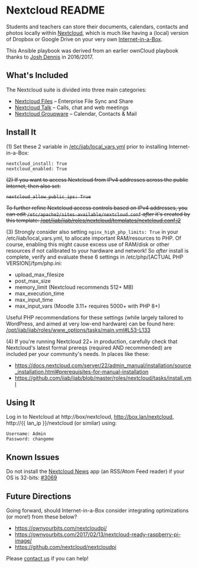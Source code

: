 # Nextcloud README

Students and teachers can store their documents, calendars, contacts and photos locally within [Nextcloud](https://nextcloud.com), which is much like having a (local) version of Dropbox or Google Drive on your very own [Internet-in-a-Box](https://internet-in-a-box.org).

This Ansible playbook was derived from an earlier ownCloud playbook thanks to [Josh Dennis](https://github.com/floydianslips) in 2016/2017.

## What's Included

The Nextcloud suite is divided into three main categories:

- [Nextcloud Files](https://nextcloud.com/files/) &ndash; Enterprise File Sync and Share
- [Nextcloud Talk](https://nextcloud.com/talk/) &ndash; Calls, chat and web meetings
- [Nextcloud Groupware](https://nextcloud.com/groupware/) &ndash; Calendar, Contacts & Mail

## Install It

(1) Set these 2 variable in [/etc/iiab/local_vars.yml](http://FAQ.IIAB.IO#What_is_local_vars.yml_and_how_do_I_customize_it.3F) prior to installing Internet-in-a-Box:

    nextcloud_install: True
    nextcloud_enabled: True

<strike>(2) If you want to access Nextcloud from IPv4 addresses across the public Internet, then also set:

    nextcloud_allow_public_ips: True

To further refine Nextcloud access controls based on IPv4 addresses, you can edit `/etc/apache2/sites-available/nextcloud.conf` _after_ it's created by this template: [/opt/iiab/iiab/roles/nextcloud/templates/nextcloud.conf.j2](https://github.com/iiab/iiab/blob/master/roles/nextcloud/templates/nextcloud.conf.j2)</strike>

(3) Strongly consider also setting `nginx_high_php_limits: True` in your /etc/iiab/local_vars.yml, to allocate important RAM/resources to PHP.  Of course, enabling this might cause excess use of RAM/disk or other resources if not calibrated to your hardware and network!  So _after_ install is complete, verify and evaluate these 6 settings in /etc/php/[ACTUAL PHP VERSION]/fpm/php.ini:

- upload_max_filesize
- post_max_size
- memory_limit (Nextcloud recommends 512+ MB)
- max_execution_time
- max_input_time
- max_input_vars (Moodle 3.11+ requires 5000+ with PHP 8+)

Useful PHP recommendations for these settings (while largely tailored to WordPress, and aimed at very low-end hardware) can be found here: [/opt/iiab/iiab/roles/www_options/tasks/main.yml#L53-L133](../www_options/tasks/main.yml#L53-L133)

(4) If you're running Nextcloud 22+ in production, carefully check that Nextcloud's latest formal prereqs (required AND recommended) are included per your community's needs.  In places like these:

- https://docs.nextcloud.com/server/22/admin_manual/installation/source_installation.html#prerequisites-for-manual-installation
- https://github.com/iiab/iiab/blob/master/roles/nextcloud/tasks/install.yml

## Using It

Log in to Nextcloud at http://box/nextcloud, http://box.lan/nextcloud, http://{{ lan_ip }}/nextcloud (or similar) using:

    Username: Admin
    Password: changeme

## Known Issues

Do not install the [Nextcloud News](https://apps.nextcloud.com/apps/news) app (an RSS/Atom Feed reader) if your OS is 32-bits: [#3069](https://github.com/iiab/iiab/issues/3069)

## Future Directions

Going forward, should Internet-in-a-Box consider integrating optimizations (or more!) from these below?

- https://ownyourbits.com/nextcloudpi/
- https://ownyourbits.com/2017/02/13/nextcloud-ready-raspberry-pi-image/
- https://github.com/nextcloud/nextcloudpi

Please [contact us](https://internet-in-a-box.org/contributing.html) if you can help!
